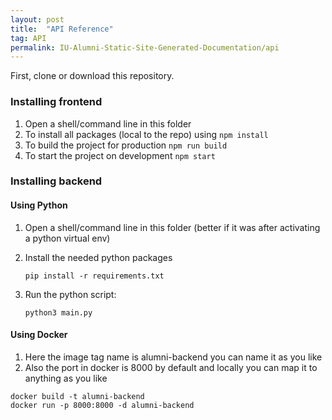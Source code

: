 ```yaml
---
layout: post
title:  "API Reference"
tag: API
permalink: IU-Alumni-Static-Site-Generated-Documentation/api
---
```

First, clone or download this repository.

### Installing frontend
1. Open a shell/command line in this folder
2. To install all packages (local to the repo) using
```npm install```
3. To build the project for production
```npm run build```
4. To start the project on development
```npm start```

### Installing backend

#### Using Python
1. Open a shell/command line in this folder (better if it was after activating a python virtual env)
2. Install the needed python packages

   ```pip install -r requirements.txt```

3. Run the python script:

    ```python3 main.py```

#### Using Docker
1. Here the image tag name is alumni-backend you can name it as you like
2. Also the port in docker is 8000 by default and locally you can map it to anything as you like
```
docker build -t alumni-backend
docker run -p 8000:8000 -d alumni-backend
```